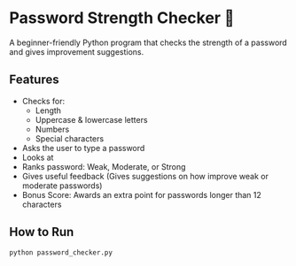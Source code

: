 # Password Strength Checker 🔐

A beginner-friendly Python program that checks the strength of a password and gives improvement suggestions.

## Features
- Checks for:
  - Length
  - Uppercase & lowercase letters
  - Numbers
  - Special characters
- Asks the user to type a password
- Looks at 
- Ranks password: Weak, Moderate, or Strong
- Gives useful feedback (Gives suggestions on how improve weak or moderate passwords)
- Bonus Score: Awards an extra point for passwords longer than 12 characters

## How to Run

```bash
python password_checker.py
